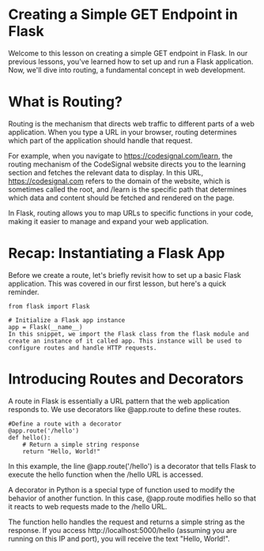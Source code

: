 # Creating a Simple GET Endpoint in Flask

Welcome to this lesson on creating a simple GET endpoint in Flask. In our previous lessons, you've learned how to set up and run a Flask application. Now, we'll dive into routing, a fundamental concept in web development.


# What is Routing?
Routing is the mechanism that directs web traffic to different parts of a web application. When you type a URL in your browser, routing determines which part of the application should handle that request.

For example, when you navigate to https://codesignal.com/learn, the routing mechanism of the CodeSignal website directs you to the learning section and fetches the relevant data to display. In this URL, https://codesignal.com refers to the domain of the website, which is sometimes called the root, and /learn is the specific path that determines which data and content should be fetched and rendered on the page.

In Flask, routing allows you to map URLs to specific functions in your code, making it easier to manage and expand your web application.


# Recap: Instantiating a Flask App
Before we create a route, let's briefly revisit how to set up a basic Flask application. This was covered in our first lesson, but here's a quick reminder.

```
from flask import Flask

# Initialize a Flask app instance
app = Flask(__name__)
In this snippet, we import the Flask class from the flask module and create an instance of it called app. This instance will be used to configure routes and handle HTTP requests.
```


# Introducing Routes and Decorators
A route in Flask is essentially a URL pattern that the web application responds to. We use decorators like @app.route to define these routes.

```
#Define a route with a decorator
@app.route('/hello')
def hello():
    # Return a simple string response
    return "Hello, World!"
```
In this example, the line @app.route('/hello') is a decorator that tells Flask to execute the hello function when the /hello URL is accessed.

A decorator in Python is a special type of function used to modify the behavior of another function. In this case, @app.route modifies hello so that it reacts to web requests made to the /hello URL.

The function hello handles the request and returns a simple string as the response. If you access http://localhost:5000/hello (assuming you are running on this IP and port), you will receive the text "Hello, World!".